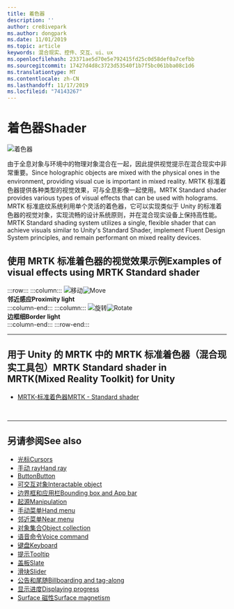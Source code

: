 ```yaml
---
title: 着色器
description: ''
author: cre8ivepark
ms.author: dongpark
ms.date: 11/01/2019
ms.topic: article
keywords: 混合现实、控件、交互、ui、ux
ms.openlocfilehash: 23371ae5d70e5e792415fd25c0d58def0a7cefbb
ms.sourcegitcommit: 17427d4d8c3723d53540f1b7f5bc061bba08c1d6
ms.translationtype: MT
ms.contentlocale: zh-CN
ms.lasthandoff: 11/17/2019
ms.locfileid: "74143267"
---
```

# <a name="shader"></a><span data-ttu-id="1ae63-103">着色器</span><span class="sxs-lookup"><span data-stu-id="1ae63-103">Shader</span></span>

![着色器](images/UX/UX_Hero_StandardShader.jpg)

<span data-ttu-id="1ae63-105">由于全息对象与环境中的物理对象混合在一起，因此提供视觉提示在混合现实中非常重要。</span><span class="sxs-lookup"><span data-stu-id="1ae63-105">Since holographic objects are mixed with the physical ones in the environment, providing visual cue is important in mixed reality.</span></span> <span data-ttu-id="1ae63-106">MRTK 标准着色器提供各种类型的视觉效果，可与全息影像一起使用。</span><span class="sxs-lookup"><span data-stu-id="1ae63-106">MRTK Standard shader provides various types of visual effects that can be used with holograms.</span></span> <span data-ttu-id="1ae63-107">MRTK 标准底纹系统利用单个灵活的着色器，它可以实现类似于 Unity 的标准着色器的视觉对象，实现流畅的设计系统原则，并在混合现实设备上保持高性能。</span><span class="sxs-lookup"><span data-stu-id="1ae63-107">MRTK Standard shading system utilizes a single, flexible shader that can achieve visuals similar to Unity's Standard Shader, implement Fluent Design System principles, and remain performant on mixed reality devices.</span></span>
<br>

## <a name="examples-of-visual-effects-using-mrtk-standard-shader"></a><span data-ttu-id="1ae63-108">使用 MRTK 标准着色器的视觉效果示例</span><span class="sxs-lookup"><span data-stu-id="1ae63-108">Examples of visual effects using MRTK Standard shader</span></span> 
:::row:::
    :::column:::
       <span data-ttu-id="1ae63-109">![移动](images/UX/UX_Button_Affordance_ProximityLight.jpg)</span><span class="sxs-lookup"><span data-stu-id="1ae63-109">![Move](images/UX/UX_Button_Affordance_ProximityLight.jpg)</span></span><br>
       <span data-ttu-id="1ae63-110">**邻近感应**</span><span class="sxs-lookup"><span data-stu-id="1ae63-110">**Proximity light**</span></span><br>
    :::column-end:::
    :::column:::
       <span data-ttu-id="1ae63-111">![旋转](images/UX/UX_Button_Affordance_FocusHighlight.jpg)</span><span class="sxs-lookup"><span data-stu-id="1ae63-111">![Rotate](images/UX/UX_Button_Affordance_FocusHighlight.jpg)</span></span><br>
        <span data-ttu-id="1ae63-112">**边框细**</span><span class="sxs-lookup"><span data-stu-id="1ae63-112">**Border light**</span></span><br>
    :::column-end:::
:::row-end:::

---

## <a name="mrtk-standard-shader-in-mrtkmixed-reality-toolkit-for-unity"></a><span data-ttu-id="1ae63-113">用于 Unity 的 MRTK 中的 MRTK 标准着色器（混合现实工具包）</span><span class="sxs-lookup"><span data-stu-id="1ae63-113">MRTK Standard shader in MRTK(Mixed Reality Toolkit) for Unity</span></span>

* [<span data-ttu-id="1ae63-114">MRTK-标准着色器</span><span class="sxs-lookup"><span data-stu-id="1ae63-114">MRTK - Standard shader</span></span>](https://microsoft.github.io/MixedRealityToolkit-Unity/Documentation/README_MRTKStandardShader.html)


<br>

---

## <a name="see-also"></a><span data-ttu-id="1ae63-115">另请参阅</span><span class="sxs-lookup"><span data-stu-id="1ae63-115">See also</span></span>

* [<span data-ttu-id="1ae63-116">光标</span><span class="sxs-lookup"><span data-stu-id="1ae63-116">Cursors</span></span>](cursors.md)
* [<span data-ttu-id="1ae63-117">手动 ray</span><span class="sxs-lookup"><span data-stu-id="1ae63-117">Hand ray</span></span>](point-and-commit.md)
* [<span data-ttu-id="1ae63-118">Button</span><span class="sxs-lookup"><span data-stu-id="1ae63-118">Button</span></span>](button.md)
* [<span data-ttu-id="1ae63-119">可交互对象</span><span class="sxs-lookup"><span data-stu-id="1ae63-119">Interactable object</span></span>](interactable-object.md)
* [<span data-ttu-id="1ae63-120">边界框和应用栏</span><span class="sxs-lookup"><span data-stu-id="1ae63-120">Bounding box and App bar</span></span>](app-bar-and-bounding-box.md)
* [<span data-ttu-id="1ae63-121">起源</span><span class="sxs-lookup"><span data-stu-id="1ae63-121">Manipulation</span></span>](direct-manipulation.md)
* [<span data-ttu-id="1ae63-122">手动菜单</span><span class="sxs-lookup"><span data-stu-id="1ae63-122">Hand menu</span></span>](hand-menu.md)
* [<span data-ttu-id="1ae63-123">邻近菜单</span><span class="sxs-lookup"><span data-stu-id="1ae63-123">Near menu</span></span>](near-menu.md)
* [<span data-ttu-id="1ae63-124">对象集合</span><span class="sxs-lookup"><span data-stu-id="1ae63-124">Object collection</span></span>](object-collection.md)
* [<span data-ttu-id="1ae63-125">语音命令</span><span class="sxs-lookup"><span data-stu-id="1ae63-125">Voice command</span></span>](voice-input.md)
* [<span data-ttu-id="1ae63-126">键盘</span><span class="sxs-lookup"><span data-stu-id="1ae63-126">Keyboard</span></span>](keyboard.md)
* [<span data-ttu-id="1ae63-127">提示</span><span class="sxs-lookup"><span data-stu-id="1ae63-127">Tooltip</span></span>](tooltip.md)
* [<span data-ttu-id="1ae63-128">盖板</span><span class="sxs-lookup"><span data-stu-id="1ae63-128">Slate</span></span>](slate.md)
* [<span data-ttu-id="1ae63-129">滑块</span><span class="sxs-lookup"><span data-stu-id="1ae63-129">Slider</span></span>](slider.md)
* [<span data-ttu-id="1ae63-130">公告和尾随</span><span class="sxs-lookup"><span data-stu-id="1ae63-130">Billboarding and tag-along</span></span>](billboarding-and-tag-along.md)
* [<span data-ttu-id="1ae63-131">显示进度</span><span class="sxs-lookup"><span data-stu-id="1ae63-131">Displaying progress</span></span>](progress.md)
* [<span data-ttu-id="1ae63-132">Surface 磁性</span><span class="sxs-lookup"><span data-stu-id="1ae63-132">Surface magnetism</span></span>](surface-magnetism.md)
